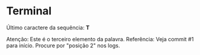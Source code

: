 # Terminal

Último caractere da sequência: **T**

Atenção: Este é o terceiro elemento da palavra.
Referência: Veja commit #1 para início.
Procure por "posição 2" nos logs.